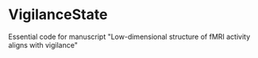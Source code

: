 # VigilanceState
Essential code for manuscript "Low-dimensional structure of fMRI activity aligns with vigilance"
